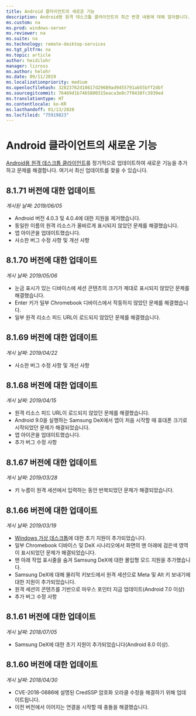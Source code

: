 ```yaml
---
title: Android 클라이언트의 새로운 기능
description: Android용 원격 데스크톱 클라이언트의 최근 변경 내용에 대해 알아봅니다.
ms.custom: na
ms.prod: windows-server
ms.reviewer: na
ms.suite: na
ms.technology: remote-desktop-services
ms.tgt_pltfrm: na
ms.topic: article
author: heidilohr
manager: lizross
ms.author: helohr
ms.date: 09/11/2019
ms.localizationpriority: medium
ms.openlocfilehash: 32823762d18617d29689ad9455791ab55bff2dbf
ms.sourcegitcommit: 76469d1b7465800315eaca3e0c7f0438fc3939ed
ms.translationtype: HT
ms.contentlocale: ko-KR
ms.lasthandoff: 01/13/2020
ms.locfileid: "75919823"
---
```

# <a name="whats-new-in-the-android-client"></a>Android 클라이언트의 새로운 기능

[Android용 원격 데스크톱 클라이언트](remote-desktop-android.md)를 정기적으로 업데이트하여 새로운 기능을 추가하고 문제를 해결합니다. 여기서 최신 업데이트를 찾을 수 있습니다.

## <a name="updates-for-version-8171"></a>8\.1.71 버전에 대한 업데이트

*게시된 날짜: 2019/06/05*

- Android 버전 4.0.3 및 4.0.4에 대한 지원을 제거했습니다.
- 동일한 이름의 원격 리소스가 올바르게 표시되지 않았던 문제를 해결했습니다.
- 앱 아이콘을 업데이트했습니다.
- 사소한 버그 수정 사항 및 개선 사항

## <a name="updates-for-version-8170"></a>8\.1.70 버전에 대한 업데이트

*게시 날짜: 2019/05/06*

- 눈금 표시가 있는 디바이스에 세션 콘텐츠의 크기가 제대로 표시되지 않았던 문제를 해결했습니다.
- Enter 키가 일부 Chromebook 디바이스에서 작동하지 않았던 문제를 해결했습니다.
- 일부 원격 리소스 피드 URL이 로드되지 않았던 문제를 해결했습니다.

## <a name="updates-for-version-8169"></a>8\.1.69 버전에 대한 업데이트

*게시 날짜: 2019/04/22*

- 사소한 버그 수정 사항 및 개선 사항

## <a name="updates-for-version-8168"></a>8\.1.68 버전에 대한 업데이트

*게시 날짜: 2019/04/15*

- 원격 리소스 피드 URL이 로드되지 않았던 문제를 해결했습니다.
- Android 9.0을 실행하는 Samsung DeX에서 앱이 처음 시작할 때 휴대폰 크기로 시작되었던 문제가 해결되었습니다.
- 앱 아이콘을 업데이트했습니다.
- 추가 버그 수정 사항

## <a name="updates-for-version-8167"></a>8\.1.67 버전에 대한 업데이트

*게시 날짜: 2019/03/28*

- 키 누름이 원격 세션에서 입력하는 동안 반복되었던 문제가 해결되었습니다.

## <a name="updates-for-version-8166"></a>8\.1.66 버전에 대한 업데이트

*게시 날짜: 2019/03/19*

- [Windows 가상 데스크톱](https://aka.ms/wvd)에 대한 초기 지원이 추가되었습니다.
- 일부 Chromebook 디바이스 및 DeX 시나리오에서 화면의 맨 아래에 검은색 영역이 표시되었던 문제가 해결되었습니다.
- 맨 아래 작업 표시줄을 숨겨 Samsung DeX에 대한 몰입형 모드 지원을 추가했습니다.
- Samsung DeX에 대해 물리적 키보드에서 원격 세션으로 Meta 및 Alt 키 보내기에 대한 지원이 추가되었습니다.
- 원격 세션의 콘텐츠를 기반으로 마우스 포인터 지금 업데이트(Android 7.0 이상)
- 추가 버그 수정 사항

## <a name="updates-for-version-8161"></a>8\.1.61 버전에 대한 업데이트

*게시 날짜: 2018/07/05*

- Samsung DeX에 대한 초기 지원이 추가되었습니다(Android 8.0 이상).

## <a name="updates-for-version-8160"></a>8\.1.60 버전에 대한 업데이트

*게시 날짜: 2018/04/30*

- CVE-2018-0886에 설명된 CredSSP 암호화 오라클 수정을 해결하기 위해 업데이트됩니다.
- 이전 버전에서 이어지는 연결을 시작할 때 충돌을 해결했습니다.
